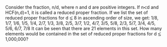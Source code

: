    Consider the fraction, n/d, where n and d are positive integers. If n<img src='images/symbol_lt.gif' width='10' height='10' alt='&lt;' border='0' style='vertical-align:middle;' />d and HCF(n,d)=1, it is called a reduced proper fraction. If we list the set of reduced proper fractions for d <img src='images/symbol_le.gif' width='10' height='12' alt='&le;' border='0' style='vertical-align:middle;' /> 8 in ascending order of size, we get: 1/8, 1/7, 1/6, 1/5, 1/4, 2/7, 1/3, 3/8, 2/5, 3/7, 1/2, 4/7, 3/5, 5/8, 2/3, 5/7, 3/4, 4/5, 5/6, 6/7, 7/8 It can be seen that there are 21 elements in this set. How many elements would be contained in the set of reduced proper fractions for d <img src='images/symbol_le.gif' width='10' height='12' alt='&le;' border='0' style='vertical-align:middle;' /> 1,000,000?   